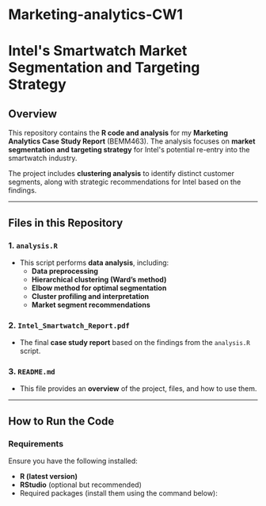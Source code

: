 # Marketing-analytics-CW1
# Intel's Smartwatch Market Segmentation and Targeting Strategy

## **Overview**  
This repository contains the **R code and analysis** for my **Marketing Analytics Case Study Report** (BEMM463). The analysis focuses on **market segmentation and targeting strategy** for Intel's potential re-entry into the smartwatch industry.  

The project includes **clustering analysis** to identify distinct customer segments, along with strategic recommendations for Intel based on the findings.  

---

## **Files in this Repository**  
### **1. `analysis.R`**  
- This script performs **data analysis**, including:  
  - **Data preprocessing**  
  - **Hierarchical clustering (Ward’s method)**  
  - **Elbow method for optimal segmentation**  
  - **Cluster profiling and interpretation**  
  - **Market segment recommendations**  

### **2. `Intel_Smartwatch_Report.pdf`**  
- The final **case study report** based on the findings from the `analysis.R` script.  

### **3. `README.md`**  
- This file provides an **overview** of the project, files, and how to use them.  

---

## **How to Run the Code**  
### **Requirements**  
Ensure you have the following installed:  
- **R (latest version)**  
- **RStudio** (optional but recommended)  
- Required packages (install them using the command below):  


